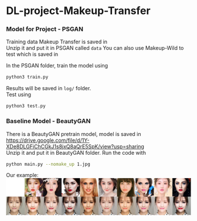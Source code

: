 # DL-project-Makeup-Transfer
### Model for Project - PSGAN
Training data Makeup Transfer is saved in  
Unzip it and put it in PSGAN called `data` 
You can also use Makeup-Wild to test which is saved in  

In the PSGAN folder, train the model using  
```bash
python3 train.py 
```
Results will be saved in `log/` folder.  
Test using 
```bash
python3 test.py 
```


### Baseline Model - BeautyGAN
There is a BeautyGAN pretrain model, model is saved in https://drive.google.com/file/d/1Y-XDe8DLGFiChCGkJ1s8jxQ8aQrE5SpK/view?usp=sharing  
Unzip it and put it in BeautyGAN folder. Run the code with 
```bash
python main.py --nomake_up 1.jpg
```
Our example:  
![](beautygan.jpg)
